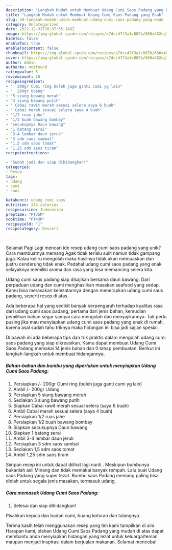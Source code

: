 ```yaml
---
description: "Langkah Mudah untuk Membuat Udang Cumi Saos Padang yang Enak"
title: "Langkah Mudah untuk Membuat Udang Cumi Saos Padang yang Enak"
slug: 49-langkah-mudah-untuk-membuat-udang-cumi-saos-padang-yang-enak
category: Uncategorized
date: 2022-12-31T20:37:55.149Z
image: https://img-global.cpcdn.com/recipes/a7dcc47f3a1c807b/680x482cq70/udang-cumi-saos-padang-foto-resep-utama.jpg
hideToc: false
enableToc: true
enableTocContent: false
thumbnail: https://img-global.cpcdn.com/recipes/a7dcc47f3a1c807b/680x482cq70/udang-cumi-saos-padang-foto-resep-utama.jpg
cover: https://img-global.cpcdn.com/recipes/a7dcc47f3a1c807b/680x482cq70/udang-cumi-saos-padang-foto-resep-utama.jpg
author: Admin
authorAv: notfound
ratingvalue: 5
reviewcount: 10
recipeingredient:
- "  200gr Cumi ring boleh juga ganti cumi yg lain"
- "  200gr Udang"
- "5 siung bawang merah"
- "3 siung bawang putih"
- " Cabai rawit merah sesuai selera saya 6 buah"
- " Cabai merah sesuai selera saya 4 buah"
- "1/2 ruas jahe"
- "1/2 buah bawang bombay"
- "secukupnya Daun bawang"
- "1 batang serai"
- "3-4 lembar daun jeruk"
- "3 sdm saos sambal"
- "1,5 sdm saos tomat"
- "1,25 sdm saos tiram"
recipeinstructions:

- "Sudah jadi dan siap dihidangkan!"
categories:
- Resep
tags:
- udang
- cumi
- saos

katakunci: udang cumi saos 
nutrition: 243 calories
recipecuisine: Indonesian
preptime: "PT35M"
cooktime: "PT43M"
recipeyield: "1"
recipecategory: Dessert

---
```



Selamat Pagi Lagi mencari ide resep udang cumi saos padang yang unik? Cara membuatnya memang Agak tidak terlalu sulit namun tidak gampang juga. Kalau keliru mengolah maka hasilnya tidak akan memuaskan dan justru cenderung tidak enak. Padahal udang cumi saos padang yang enak selayaknya memiliki aroma dan rasa yang bisa memancing selera kita.


Udang cumi saus padang siap disajikan bersama daun bawang. Dari perpaduan udang dan cumi menghasilkan masakan seafood yang sedap. Kamu bisa merasakan kelezatannya dengan menerapkan udang cumi saus padang, seperti resep di atas.

Ada beberapa hal yang sedikit banyak berpengaruh terhadap kualitas rasa dari udang cumi saos padang, pertama dari jenis bahan, kemudian pemilihan bahan segar sampai cara mengolah dan menyajikannya. Tak perlu pusing jika mau menyiapkan udang cumi saos padang yang enak di rumah, karena asal sudah tahu triknya maka hidangan ini bisa jadi sajian spesial.


Di bawah ini ada beberapa tips dan trik praktis dalam mengolah udang cumi saos padang yang siap dikreasikan. Kamu dapat membuat Udang Cumi Saos Padang memakai 14 jenis bahan dan 0 tahap pembuatan. Berikut ini langkah-langkah untuk membuat hidangannya.

<!--inarticleads1-->

##### Bahan-bahan dan bumbu yang diperlukan untuk menyiapkan Udang Cumi Saos Padang:

1. Persiapkan  /- 200gr Cumi ring (boleh juga ganti cumi yg lain)
1. Ambil  /- 200gr Udang
1. Persiapkan 5 siung bawang merah
1. Sediakan 3 siung bawang putih
1. Siapkan  Cabai rawit merah sesuai selera (saya 6 buah)
1. Ambil  Cabai merah sesuai selera (saya 4 buah)
1. Persiapkan 1/2 ruas jahe
1. Persiapkan 1/2 buah bawang bombay
1. Siapkan secukupnya Daun bawang
1. Siapkan 1 batang serai
1. Ambil 3-4 lembar daun jeruk
1. Persiapkan 3 sdm saos sambal
1. Sediakan 1,5 sdm saos tomat
1. Ambil 1,25 sdm saos tiram


Simpan resep ini untuk dapat dilihat lagi nanti.. Meskipun bumbunya bukanlah asli Minang dan tidak memakai banyak rempah. Lalu buat Udang saus Padang yang super lezat. Bumbu saus Padang memang paling bisa diolah untuk segala jenis masakan, termasuk udang. 

<!--inarticleads2-->

##### Cara memasak Udang Cumi Saos Padang:


1. Selesai dan siap dihidangkan!

Pisahkan kepala dan badan cumi, buang kotoran dan tulangnya. 

Terima kasih telah menggunakan resep yang tim kami tampilkan di sini. Harapan kami, olahan Udang Cumi Saos Padang yang mudah di atas dapat membantu anda menyiapkan hidangan yang lezat untuk keluarga/teman maupun menjadi inspirasi dalam berjualan makanan. Selamat mencoba!
